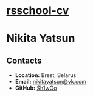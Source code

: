 # __[rsschool-cv](https://sh1woo.vercel.app/)__

# __Nikita Yatsun__

## __Contacts__
- __Location:__ Brest, Belarus
- __Email:__ nikitayatsun@vk.com
- __GitHub:__ [Sh1wOo](https://github.com/Sh1wOo)
